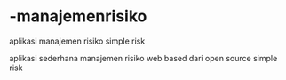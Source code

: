 # -manajemenrisiko
aplikasi manajemen risiko simple risk

aplikasi sederhana manajemen risiko web based dari open source simple risk
